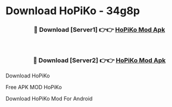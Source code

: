 # Download HoPiKo - 34g8p



<div align="center">
<h3>🔴 Download [Server1] 👉👉 <a href="https://momento.my/?title=HoPiKo">HoPiKo Mod Apk</a></h3><br>

<h3>🔴 Download [Server2] 👉👉 <a href="https://momento.my/?title=HoPiKo">HoPiKo Mod Apk</a></h3>
</div>



Download HoPiKo 

Free APK MOD HoPiKo 

Download HoPiKo Mod For Android
